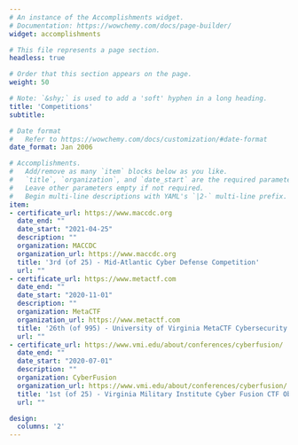 ```yaml
---
# An instance of the Accomplishments widget.
# Documentation: https://wowchemy.com/docs/page-builder/
widget: accomplishments

# This file represents a page section.
headless: true

# Order that this section appears on the page.
weight: 50

# Note: `&shy;` is used to add a 'soft' hyphen in a long heading.
title: 'Competitions'
subtitle:

# Date format
#   Refer to https://wowchemy.com/docs/customization/#date-format
date_format: Jan 2006

# Accomplishments.
#   Add/remove as many `item` blocks below as you like.
#   `title`, `organization`, and `date_start` are the required parameters.
#   Leave other parameters empty if not required.
#   Begin multi-line descriptions with YAML's `|2-` multi-line prefix.
item:
- certificate_url: https://www.maccdc.org
  date_end: ""
  date_start: "2021-04-25"
  description: ""
  organization: MACCDC
  organization_url: https://www.maccdc.org
  title: '3rd (of 25) - Mid-Atlantic Cyber Defense Competition'
  url: ""
- certificate_url: https://www.metactf.com
  date_end: ""
  date_start: "2020-11-01"
  description: ""
  organization: MetaCTF
  organization_url: https://www.metactf.com
  title: '26th (of 995) - University of Virginia MetaCTF Cybersecurity Competition'
  url: ""
- certificate_url: https://www.vmi.edu/about/conferences/cyberfusion/
  date_end: ""
  date_start: "2020-07-01"
  description: ""
  organization: CyberFusion
  organization_url: https://www.vmi.edu/about/conferences/cyberfusion/
  title: '1st (of 25) - Virginia Military Institute Cyber Fusion CTF Observer Challenges'
  url: ""

design:
  columns: '2' 
---
```

